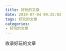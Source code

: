 ```yaml
---
title: 好玩的文章
date: 2019-07-04 09:25:03
tags: 好玩的文章
categories:
- 好玩的文章
---
```



收录好玩的文章

<!-- more -->
